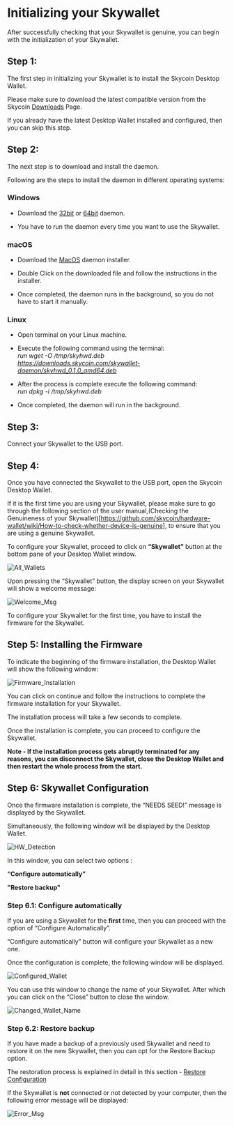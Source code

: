 # Initializing your Skywallet

After successfully checking that your Skywallet is genuine, you can begin with the initialization of your Skywallet.

## Step 1:

The first step in initializing your Skywallet is to install the Skycoin Desktop Wallet.

Please make sure to download the latest compatible version from the Skycoin [Downloads](https://www.skycoin.com/downloads/) Page.

If you already have the latest Desktop Wallet installed and configured, then you can skip this step.

## Step 2:

The next step is to download and install the daemon.

Following are the steps to install the daemon in different operating systems:

### Windows

* Download the [32bit](https://downloads.skycoin.com/skywallet-daemon/skyhwd-1.0.0-win-x86.zip) or [64bit](https://downloads.skycoin.com/skywallet-daemon/skyhwd-1.0.0-win-x64.zip) daemon. 

* You have to run the daemon every time you want to use the Skywallet.

### macOS

* Download the [MacOS](https://downloads.skycoin.com/skywallet-daemon/skyhwd-1.0.0-osx-darwin-x64.pkg) daemon installer. 

* Double Click on the downloaded file and follow the instructions in the installer.

* Once completed, the daemon runs in the background, so you do not have to start it manually.

### Linux

* Open terminal on your Linux machine.

* Execute the following command using the terminal:  
*run wget -O /tmp/skyhwd.deb https://downloads.skycoin.com/skywallet-daemon/skyhwd_0.1.0_amd64.deb*

* After the process is complete execute the following command:  
*run dpkg -i /tmp/skyhwd.deb*

* Once completed, the daemon will run in the background.

## Step 3:

Connect your Skywallet to the USB port.

## Step 4:

Once you have connected the Skywallet to the USB port, open the Skycoin Desktop Wallet.

If it is the first time you are using your Skywallet, please make sure to go through the following section of the user manual,(Checking the Genuineness of your Skywallet)[https://github.com/skycoin/hardware-wallet/wiki/How-to-check-whether-device-is-genuine], to ensure that you are using a genuine Skywallet.

To configure your Skywallet, proceed to click on **“Skywallet”** button at the bottom pane of your Desktop Wallet window.

![All_Wallets](https://github.com/sreekumar13/hardware-wallet-manual/blob/master/Initialization_All_Wallets2.png)

Upon pressing the “Skywallet” button, the display screen on your Skywallet will show a welcome message:

![Welcome_Msg](https://github.com/sreekumar13/hardware-wallet-manual/blob/master/Skywallet%20Screen%20Mockup%20Edit_Skywallet%20Black_03.png)

To configure your Skywallet for the first time, you have to install the firmware for the Skywallet.

## Step 5: Installing the Firmware

To indicate the beginning of the firmware installation, the Desktop Wallet will show the following window:

![Firmware_Installation](https://github.com/sreekumar13/hardware-wallet-manual/blob/master/Initialization_firmware_installation.png)

You can click on continue and follow the instructions to complete the firmware installation for your Skywallet.

The installation process will take a few seconds to complete. 

Once the installation is complete, you can proceed to configure the Skywallet.

**Note - If the installation process gets abruptly terminated for any reasons, you can disconnect the Skywallet, close the Desktop Wallet and then restart the whole process from the start.**

## Step 6: Skywallet Configuration

Once the firmware installation is complete, the “NEEDS SEED!” message is displayed by the Skywallet.

Simultaneously, the following window will be displayed by the Desktop Wallet.

![HW_Detection](https://github.com/sreekumar13/hardware-wallet-manual/blob/master/Initialization_unconfigured_wallet1.png)

In this window, you can select two options :

**“Configure automatically”**

**"Restore backup"**

### Step 6.1: Configure automatically

If you are using a Skywallet for the **first** time, then you can proceed with the option of “Configure Automatically”.

“Configure automatically” button will configure your Skywallet as a new one.

Once the configuration is complete, the following window will be displayed.

![Configured_Wallet](https://github.com/sreekumar13/hardware-wallet-manual/blob/master/Initialization_Configured_Wallet1.png)

You can use this window to change the name of your Skywallet. After which you can click on the “Close” button to close the window.

![Changed_Wallet_Name](https://github.com/sreekumar13/hardware-wallet-manual/blob/master/Initialization_Changed_Wallet_Name.PNG)

### Step 6.2: Restore backup

If you have made a backup of a previously used Skywallet and need to restore it on the new Skywallet, then you can opt for the Restore Backup option.

The restoration process is explained in detail in this section - [Restore Configuration](https://github.com/skycoin/hardware-wallet/wiki/Restore-configuration)

If the Skywallet is **not** connected or not detected by your computer, then the following error message will be displayed:

![Error_Msg](https://github.com/sreekumar13/hardware-wallet-manual/blob/master/Initialization_Last1.png)
